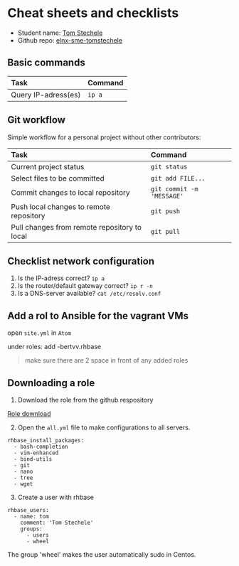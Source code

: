 # Cheat sheets and checklists

- Student name: [Tom Stechele](https://github.com/tomstechele/)
- Github repo: [elnx-sme-tomstechele](https://github.com/tomstechele/elnx-sme-tomstechele)

## Basic commands

| Task                | Command |
| :---                | :---    |
| Query IP-adress(es) | `ip a`  |

## Git workflow

Simple workflow for a personal project without other contributors:

| Task                                         | Command                   |
| :---                                         | :---                      |
| Current project status                       | `git status`              |
| Select files to be committed                 | `git add FILE...`         |
| Commit changes to local repository           | `git commit -m 'MESSAGE'` |
| Push local changes to remote repository      | `git push`                |
| Pull changes from remote repository to local | `git pull`                |

## Checklist network configuration

1. Is the IP-adress correct? `ip a`
2. Is the router/default gateway correct? `ip r -n`
3. Is a DNS-server available? `cat /etc/resolv.conf`

## Add a rol to Ansible for the vagrant VMs
open `site.yml` in `Atom`

under roles:  add -bertvv.rhbase

> make sure there are 2 space in front of any added roles

## Downloading a role
1. Download the role from the github respository

[Role download](https://github.com/bertvv/ansible-role-rh-base/releases)

2. Open the `all.yml` file to make configurations to all servers.

```
rhbase_install_packages:
  - bash-completion
  - vim-enhanced
  - bind-utils
  - git
  - nano
  - tree
  - wget

```

3. Create a user with rhbase


```
rhbase_users:
  - name: tom
    comment: 'Tom Stechele'
    groups:
      - users
      - wheel

```
The group 'wheel' makes the user automatically sudo in Centos.
